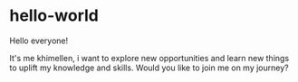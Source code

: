 # hello-world

Hello everyone!

It's me khimellen, i want to explore new opportunities and learn new things to uplift my knowledge and skills.
Would you like to join me on my journey?
